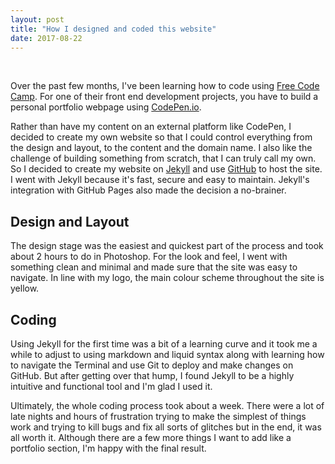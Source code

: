 ```yaml
---
layout: post
title: "How I designed and coded this website"
date: 2017-08-22
---
```



<br>

Over the past few months, I've been learning how to code using [Free Code Camp](https://www.freecodecamp.com/). For one of their front end development projects, you have to build a personal portfolio webpage using [CodePen.io](https://codepen.io/).

Rather than have my content on an external platform like CodePen, I decided to create my own website so that I could control everything from the design and layout, to the content and the domain name. I also like the challenge of building something from scratch, that I can truly call my own. So I decided to create my website on [Jekyll](https://jekyllrb.com/) and use [GitHub](https://github.com/) to host the site. I went with Jekyll because it's fast, secure and easy to maintain. Jekyll's integration with GitHub Pages also made the decision a no-brainer.

## Design and Layout

The design stage was the easiest and quickest part of the process and took about 2 hours to do in Photoshop. For the look and feel, I went with something clean and minimal and made sure that the site was easy to navigate. In line with my logo, the main colour scheme throughout the site is yellow.

## Coding

Using Jekyll for the first time was a bit of a learning curve and it took me a while to adjust to using markdown and liquid syntax along with learning how to navigate the Terminal and use Git to deploy and make changes on GitHub. But after getting over that hump, I found Jekyll to be a highly intuitive and functional tool and I'm glad I used it.

Ultimately, the whole coding process took about a week. There were a lot of late nights and hours of frustration trying to make the simplest of things work and trying to kill bugs and fix all sorts of glitches but in the end, it was all worth it. Although there are a few more things I want to add like a portfolio section, I'm happy with the final result.



